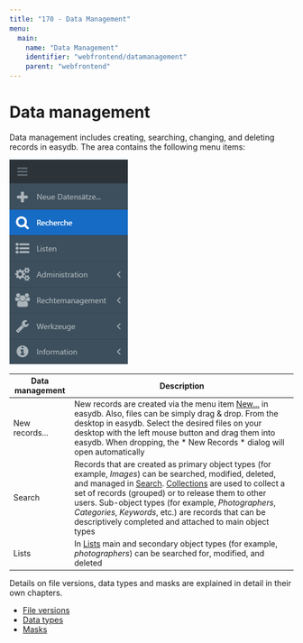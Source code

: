 ```yaml
---
title: "170 - Data Management"
menu:
  main:
    name: "Data Management"
    identifier: "webfrontend/datamanagement"
    parent: "webfrontend"
---
```

# Data management

Data management includes creating, searching, changing, and deleting records in easydb. The area contains the following menu items:

![Menu navigation](datamanagement_en.png)

| Data management | Description |
|---|---|
| New records... | New records are created via the menu item [New...](new_objects) in easydb. Also, files can be simply drag & drop. From the desktop in easydb. Select the desired files on your desktop with the left mouse button and drag them into easydb. When dropping, the * New Records * dialog will open automatically
| Search | Records that are created as primary object types (for example, *Images*) can be searched, modified, deleted, and managed in [Search](search). [Collections](search/quickaccess/collection) are used to collect a set of records (grouped) or to release them to other users. Sub-object types (for example, *Photographers*, *Categories*, *Keywords*, etc.) are records that can be descriptively completed and attached to main object types|
|Lists|In [Lists](lists) main and secondary object types (for example, *photographers*) can be searched for, modified, and deleted|

Details on file versions, data types and masks are explained in detail in their own chapters.

* [File versions](search/assetversions)
* [Data types](features/datatypes)
* [Masks](features/masks)
